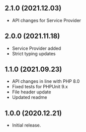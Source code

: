## 2.1.0 (2021.12.03)
- API changes for Service Provider

## 2.0.0 (2021.11.18)
- Service Provider added
- Strict typing updates

## 1.1.0 (2021.09.23)
- API changes in line with PHP 8.0
- Fixed tests for PHPUnit 9.x
- File header update
- Updated readme

## 1.0.0 (2020.12.21)
- Initial release.